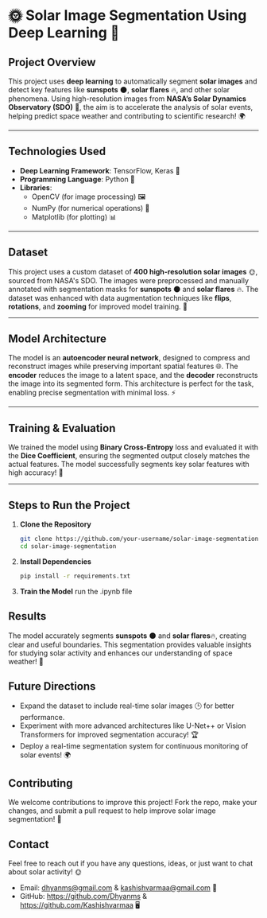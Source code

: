 # 🌞 Solar Image Segmentation Using Deep Learning 🤖

## Project Overview
This project uses **deep learning** to automatically segment **solar images** and detect key features like **sunspots** 🌑, **solar flares** 🔥, and other solar phenomena. Using high-resolution images from **NASA’s Solar Dynamics Observatory (SDO)** 🚀, the aim is to accelerate the analysis of solar events, helping predict space weather and contributing to scientific research! 🌍

---

## Technologies Used
- **Deep Learning Framework**: TensorFlow, Keras 🧠  
- **Programming Language**: Python 🐍  
- **Libraries**:  
   - OpenCV (for image processing) 🖼️  
   - NumPy (for numerical operations) 🔢  
   - Matplotlib (for plotting) 📊

---

## Dataset
This project uses a custom dataset of **400 high-resolution solar images** 🌞, sourced from NASA's SDO. The images were preprocessed and manually annotated with segmentation masks for **sunspots** 🌑 and **solar flares** 🔥. The dataset was enhanced with data augmentation techniques like **flips**, **rotations**, and **zooming** for improved model training. 📸

---

## Model Architecture
The model is an **autoencoder neural network**, designed to compress and reconstruct images while preserving important spatial features 🌐. The **encoder** reduces the image to a latent space, and the **decoder** reconstructs the image into its segmented form. This architecture is perfect for the task, enabling precise segmentation with minimal loss. ⚡

---

## Training & Evaluation
We trained the model using **Binary Cross-Entropy** loss and evaluated it with the **Dice Coefficient**, ensuring the segmented output closely matches the actual features. The model successfully segments key solar features with high accuracy! 🚀

---

## Steps to Run the Project  

1. **Clone the Repository**  
   ```bash
   git clone https://github.com/your-username/solar-image-segmentation.git
   cd solar-image-segmentation
   ```
2. **Install Dependencies**
    ```bash
    pip install -r requirements.txt
    ```
3. **Train the Model**
    run the .ipynb file 

## Results
The model accurately segments **sunspots** 🌑 and **solar flares**🔥, creating clear and useful boundaries. This segmentation provides valuable insights for studying solar activity and enhances our understanding of space weather! 🌌

## Future Directions 
- Expand the dataset to include real-time solar images 🕒 for better performance.
- Experiment with more advanced architectures like U-Net++ or Vision Transformers for improved segmentation accuracy! 🏆
- Deploy a real-time segmentation system for continuous monitoring of solar events! 🌍

## Contributing 
We welcome contributions to improve this project! Fork the repo, make your changes, and submit a pull request to help improve solar image segmentation! 🌱

## Contact 
Feel free to reach out if you have any questions, ideas, or just want to chat about solar activity! 🌞
- Email: dhyanms@gmail.com & kashishvarmaa@gmail.com 📧
- GitHub:  https://github.com/Dhyanms & https://github.com/Kashishvarmaa 🖥️
